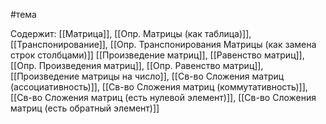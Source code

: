#тема

Содержит: 
[[Матрица]],
[[Опр. Матрицы (как таблица)]],
[[Транспонирование]],
[[Опр. Транспонирования Матрицы (как замена строк столбцами)]]
[[Произведение матриц]],
[[Равенство матриц]],
[[Опр. Произведения матриц]],
[[Опр. Равенство матриц]],
[[Произведение матрицы на число]],
[[Св-во Сложения матриц (ассоциативность)]],
[[Св-во Сложения матриц (коммутативность)]],
[[Св-во Сложения матриц (есть нулевой элемент)]],
[[Св-во Сложения матриц (есть обратный элемент)]]